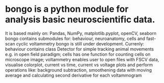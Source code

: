 # bongo is a python module for analysis basic neuroscientific data.
It is based mainly on: Pandas, NumPy, matplotlib.pyplot, openCV, seaborn 
bongo contains submodules for: behaviour, neuroanatomy, cells and fast-scan cyclic voltammetry
bongo is still under development.
Currenly:
behaviour contains class Detector for simple tracking animal movements e.g. in open field paradigm;
cells has one function for counting cells on microscope image;
voltammetry enables user to open files with FSCV data, visualise colorplot, current vs time, current vs voltage plots
and perform operations like: background subtraction, smoothening data with moving average and calculating second derivative for each voltammogram
